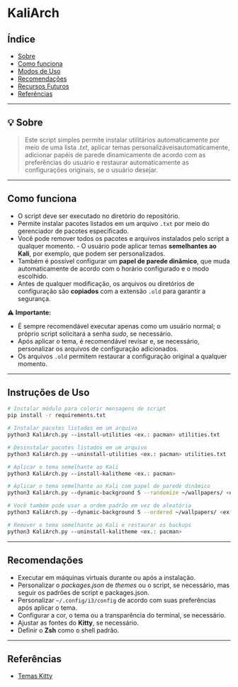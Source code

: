 # KaliArch

## Índice
* [Sobre](#-sobre)
* [Como funciona](#como-funciona)
* [Modos de Uso](#modos-de-uso)
* [Recomendações](#recomendações)
* [Recursos Futuros](#recursos-futuros)
* [Referências](#referências)

---

## 💡 Sobre
> Este script simples permite instalar utilitários automaticamente por meio de uma lista *.txt*, aplicar temas personalizáveis ​​automaticamente, adicionar papéis de parede dinamicamente de acordo com as preferências do usuário e restaurar automaticamente as configurações originais, se o usuário desejar.

---

## Como funciona
- O script deve ser executado no diretório do repositório.
- Permite instalar pacotes listados em um arquivo `.txt` por meio do gerenciador de pacotes especificado.
- Você pode remover todos os pacotes e arquivos instalados pelo script a qualquer momento. - O usuário pode aplicar temas **semelhantes ao Kali**, por exemplo, que podem ser personalizados.
- Também é possível configurar um **papel de parede dinâmico**, que muda automaticamente de acordo com o horário configurado e o modo escolhido.
- Antes de qualquer modificação, os arquivos ou diretórios de configuração são **copiados** com a extensão `.old` para garantir a segurança.

⚠️ **Importante:**
- É sempre recomendável executar apenas como um usuário normal; o próprio script solicitará a senha *sudo*, se necessário.
- Após aplicar o tema, é recomendável revisar e, se necessário, personalizar os arquivos de configuração adicionados.
- Os arquivos `.old` permitem restaurar a configuração original a qualquer momento.

---

## Instruções de Uso

```bash
# Instalar módulo para colorir mensagens de script
pip install -r requirements.txt

# Instalar pacotes listados em um arquivo
python3 KaliArch.py ​​​​--install-utilities <ex.: pacman> utilities.txt

# Desinstalar pacotes listados em um arquivo
python3 KaliArch.py ​​​​--uninstall-utilities <ex.: pacman> utilities.txt

# Aplicar o tema semelhante ao Kali
python3 KaliArch.py ​​​​--install-kalitheme <ex.: pacman>

# Aplicar o tema semelhante ao Kali com papel de parede dinâmico
python3 KaliArch.py ​​​​--dynamic-background 5 --randomize ~/wallpapers/ <ex.: kalitheme>

# Você também pode usar a ordem padrão em vez de aleatória
python3 KaliArch.py ​​​​--dynamic-background 5 --ordered ~/wallpapers/ <ex.: kalitheme>

# Remover o tema semelhante ao Kali e restaurar os backups
python3 KaliArch.py ​​​​--uninstall-kalitheme <ex.: pacman>
```
---

## Recomendações
- Executar em máquinas virtuais durante ou após a instalação.
- Personalizar o *packages.json* de *themes* ou o script, se necessário, mas seguir os padrões de script e packages.json.
- Personalizar `~/.config/i3/config` de acordo com suas preferências após aplicar o tema.
- Configurar a cor, o tema ou a transparência do terminal, se necessário.
- Ajustar as fontes do **Kitty**, se necessário.
- Definir o **Zsh** como o shell padrão.

---

## Referências
- [Temas Kitty](https://github.com/dexpota/kitty-themes)
